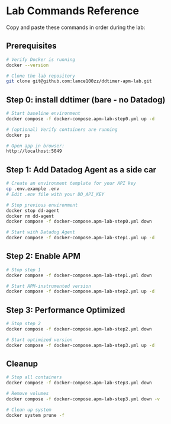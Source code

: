 # Lab Commands Reference

Copy and paste these commands in order during the lab:

## Prerequisites
```bash
# Verify Docker is running
docker --version

# Clone the lab repository
git clone git@github.com:lance100zz/ddtimer-apm-lab.git
```

## Step 0: install ddtimer (bare - no Datadog)
```bash
# Start baseline environment
docker compose -f docker-compose.apm-lab-step0.yml up -d

# (optional) Verify containers are running
docker ps

# Open app in browser: 
http://localhost:5049
```

## Step 1: Add Datadog Agent as a side car
```bash
# Create an environment template for your API key
cp .env.example .env
# Edit .env file with your DD_API_KEY

# Stop previous environment
docker stop dd-agent
docker rm dd-agent
docker compose -f docker-compose.apm-lab-step0.yml down

# Start with Datadog Agent
docker compose -f docker-compose.apm-lab-step1.yml up -d
```

## Step 2: Enable APM 
```bash
# Stop step 1
docker compose -f docker-compose.apm-lab-step1.yml down

# Start APM-instrumented version
docker compose -f docker-compose.apm-lab-step2.yml up -d
```

## Step 3: Performance Optimized
```bash
# Stop step 2
docker compose -f docker-compose.apm-lab-step2.yml down

# Start optimized version
docker compose -f docker-compose.apm-lab-step3.yml up -d
```

## Cleanup
```bash
# Stop all containers
docker compose -f docker-compose.apm-lab-step3.yml down

# Remove volumes
docker compose -f docker-compose.apm-lab-step3.yml down -v

# Clean up system
docker system prune -f
```


